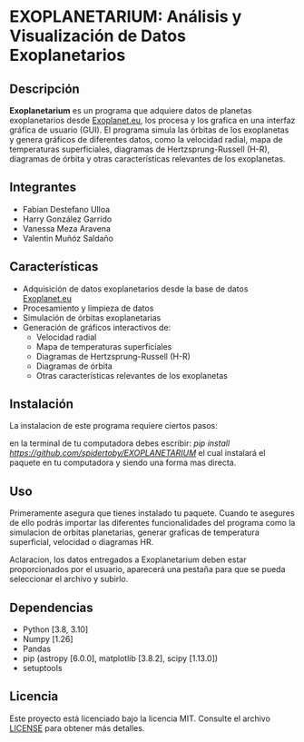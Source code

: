 # EXOPLANETARIUM: Análisis y Visualización de Datos Exoplanetarios

## Descripción

**Exoplanetarium** es un programa que adquiere datos de planetas exoplanetarios desde [Exoplanet.eu](https://exoplanet.eu/catalog/), los procesa y los grafica en una interfaz gráfica de usuario (GUI). El programa simula las órbitas de los exoplanetas y genera gráficos de diferentes datos, como la velocidad radial, mapa de temperaturas superficiales, diagramas de Hertzsprung-Russell (H-R), diagramas de órbita y otras características relevantes de los exoplanetas.

## Integrantes

- Fabian Destefano Ulloa
- Harry González Garrido
- Vanessa Meza Aravena
- Valentin Muñóz Saldaño

## Características

- Adquisición de datos exoplanetarios desde la base de datos [Exoplanet.eu](https://exoplanet.eu/catalog/)
- Procesamiento y limpieza de datos
- Simulación de órbitas exoplanetarias
- Generación de gráficos interactivos de:
  - Velocidad radial
  - Mapa de temperaturas superficiales
  - Diagramas de Hertzsprung-Russell (H-R)
  - Diagramas de órbita
  - Otras características relevantes de los exoplanetas




## Instalación 
La instalacion de este programa requiere ciertos pasos:

en la terminal de tu computadora debes escribir: 
*pip install https://github.com/spidertoby/EXOPLANETARIUM* el cual instalará el paquete en tu computadora y siendo una forma mas directa.

## Uso
Primeramente asegura que tienes instalado tu paquete. Cuando te asegures de ello podrás importar las diferentes funcionalidades del programa
como la simulacion de orbitas planetarias, generar graficas de temperatura superficial, velocidad o diagramas HR.

Aclaracion, los datos entregados a Exoplanetarium deben estar proporcionados por el usuario, aparecerá una pestaña para que se pueda seleccionar el archivo y subirlo.
## Dependencias
- Python [3.8, 3.10]
- Numpy [1.26]
- Pandas
- pip (astropy [6.0.0], matplotlib [3.8.2], scipy [1.13.0])
- setuptools 

## Licencia

Este proyecto está licenciado bajo la licencia MIT. Consulte el archivo [LICENSE](LICENSE) para obtener más detalles.
